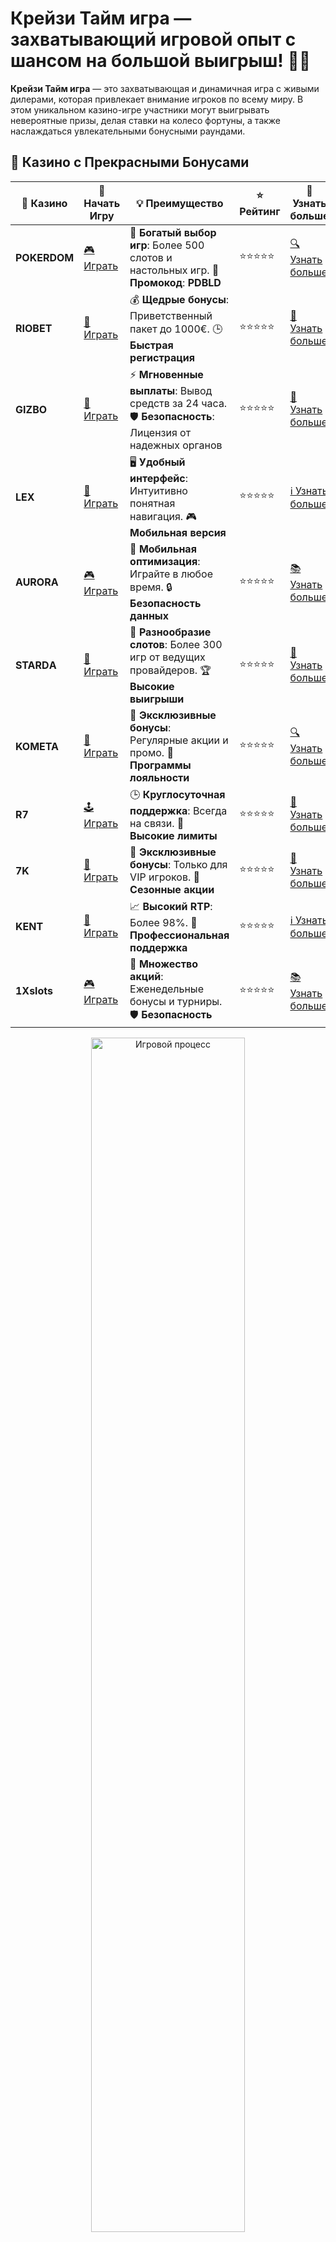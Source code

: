 # Крейзи Тайм игра — захватывающий игровой опыт с шансом на большой выигрыш! 🎉🎰

**Крейзи Тайм игра** — это захватывающая и динамичная игра с живыми дилерами, которая привлекает внимание игроков по всему миру. В этом уникальном казино-игре участники могут выигрывать невероятные призы, делая ставки на колесо фортуны, а также наслаждаться увлекательными бонусными раундами.

## 🌟 Казино с Прекрасными Бонусами

| 🎲 **Казино** | 🔗 **Начать Игру** | 💡 **Преимущество** | ⭐ **Рейтинг** | 🔗 **Узнать больше** |
|--------------|---------------------|---------------------|----------------|----------------------|
| **POKERDOM**  | [🎮 Играть](https://brandplay.link/4k77v2yx) | 🎉 **Богатый выбор игр**: Более 500 слотов и настольных игр. 🎁 **Промокод**: **PDBLD** | ⭐⭐⭐⭐⭐ | [🔍 Узнать больше](https://brandplay.link/4k77v2yx) |
| **RIOBET**    | [🎰 Играть](https://brandplay.link/7xBLTPyj) | 💰 **Щедрые бонусы**: Приветственный пакет до 1000€. 🕒 **Быстрая регистрация** | ⭐⭐⭐⭐⭐ | [📖 Узнать больше](https://brandplay.link/7xBLTPyj) |
| **GIZBO**     | [🎲 Играть](https://brandplay.link/bprXw4YV) | ⚡ **Мгновенные выплаты**: Вывод средств за 24 часа. 🛡️ **Безопасность**: Лицензия от надежных органов | ⭐⭐⭐⭐⭐ | [📝 Узнать больше](https://brandplay.link/bprXw4YV) |
| **LEX**       | [🤑 Играть](https://brandplay.link/zW4hdDFV) | 🖥️ **Удобный интерфейс**: Интуитивно понятная навигация. 🎮 **Мобильная версия** | ⭐⭐⭐⭐⭐ | [ℹ️ Узнать больше](https://brandplay.link/zW4hdDFV) |
| **AURORA**    | [🎮 Играть](https://10trafic-stat2.com/click/668546556bcc6313411604bd/6766/13032/subaccount) | 📱 **Мобильная оптимизация**: Играйте в любое время. 🔒 **Безопасность данных** | ⭐⭐⭐⭐⭐ | [📚 Узнать больше](https://10trafic-stat2.com/click/668546556bcc6313411604bd/6766/13032/subaccount) |
| **STARDА**    | [🎯 Играть](https://brandplay.link/fB7xwRFL) | 🎰 **Разнообразие слотов**: Более 300 игр от ведущих провайдеров. 🏆 **Высокие выигрыши** | ⭐⭐⭐⭐⭐ | [🔎 Узнать больше](https://brandplay.link/fB7xwRFL) |
| **KOMETA**    | [🎰 Играть](https://brandplay.link/8ZymQJV8) | 🎁 **Эксклюзивные бонусы**: Регулярные акции и промо. 🔄 **Программы лояльности** | ⭐⭐⭐⭐⭐ | [🔍 Узнать больше](https://brandplay.link/8ZymQJV8) |
| **R7**        | [🕹️ Играть](https://brandplay.link/bMd3Yjsw) | 🕒 **Круглосуточная поддержка**: Всегда на связи. 💸 **Высокие лимиты** | ⭐⭐⭐⭐⭐ | [📖 Узнать больше](https://brandplay.link/bMd3Yjsw) |
| **7K**        | [🎲 Играть](https://brandplay.link/BvQyFShp) | 🌟 **Эксклюзивные бонусы**: Только для VIP игроков. 🎉 **Сезонные акции** | ⭐⭐⭐⭐⭐ | [📝 Узнать больше](https://brandplay.link/BvQyFShp) |
| **KENT**      | [🤑 Играть](https://brandplay.link/Fv2WP3js) | 📈 **Высокий RTP**: Более 98%. 💼 **Профессиональная поддержка** | ⭐⭐⭐⭐⭐ | [ℹ️ Узнать больше](https://brandplay.link/Fv2WP3js) |
| **1Xslots**   | [🎮 Играть](https://brandplay.link/hSB1khtr) | 🎉 **Множество акций**: Еженедельные бонусы и турниры. 🛡️ **Безопасность** | ⭐⭐⭐⭐⭐ | [📚 Узнать больше](https://brandplay.link/hSB1khtr) |

<div align="center"> <img src="https://i.pinimg.com/originals/1d/b3/25/1db325483acbe642c6d4e6fdd73a4988.gif" alt="Игровой процесс" width="70%"> </div>
---

## 🚀 Быстрые Выигрыши и Поддержка

| 🎲 **Казино** | 🔗 **Начать Игру** | 💡 **Преимущество** | ⭐ **Рейтинг** | 🔗 **Узнать больше** |
|--------------|---------------------|---------------------|----------------|----------------------|
| **GAMA**      | [🎯 Играть](https://brandplay.link/j6NMKsDz) | 🔍 **Интуитивный интерфейс**: Легкость использования. 🏅 **Престижные турниры** | ⭐⭐⭐⭐☆ | [🔎 Узнать больше](https://brandplay.link/j6NMKsDz) |
| **ONION**     | [🎰 Играть](https://brandplay.link/zBGRVpQ9) | 🤑 **Низкие ставки**: Идеально для начинающих. 🔄 **Быстрые выводы** | ⭐⭐⭐⭐☆ | [🔍 Узнать больше](https://brandplay.link/zBGRVpQ9) |
| **ЧЕМПИОН**   | [🕹️ Играть](https://temon-gter.cfd/go/lRq?p80412p304504pcc44t17455) | 🏅 **Лояльная программа**: Награды за активность. 🎁 **Ежемесячные бонусы** | ⭐⭐⭐⭐☆ | [📖 Узнать больше](https://temon-gter.cfd/go/lRq?p80412p304504pcc44t17455) |
| **VAVADA**    | [🎲 Играть](https://vavadapartner.pro/?promo=ea5c9275-6854-4505-94fc-95ab18221945-linkb2) | 🚀 **Быстрая регистрация**: Начните играть мгновенно. 🔐 **Безопасные транзакции** | ⭐⭐⭐⭐☆ | [📝 Узнать больше](https://vavadapartner.pro/?promo=ea5c9275-6854-4505-94fc-95ab18221945-linkb2) |
| **FRIENDS**   | [🤑 Играть](https://gofriends.mba/linkb2) | 🤝 **Социальные игры**: Играйте с друзьями. 🌐 **Мультиплатформенность** | ⭐⭐⭐⭐☆ | [ℹ️ Узнать больше](https://gofriends.mba/linkb2) |
| **1WIN**      | [🎮 Играть](https://brandplay.link/smXVpBbG) | 🏆 **Спортивные ставки**: Широкий выбор видов спорта. 💵 **Высокие коэффициенты** | ⭐⭐⭐⭐☆ | [📚 Узнать больше](https://brandplay.link/smXVpBbG) |
| **DRIP**      | [🎯 Играть](https://drp-ircp01.com/c07e6a3db) | 🌐 **Инновационные игры**: Новейшие игровые технологии. 🛡️ **Высокая безопасность** | ⭐⭐⭐⭐☆ | [🔎 Узнать больше](https://drp-ircp01.com/c07e6a3db) |
| **JOYCASINO** | [🎰 Играть](https://rpc30.call2me.pro/?/ru/registration?apkpop=0&partner=p24970p3291217pc98f) | 🎁 **Приятные бонусы**: Ежедневные акции и подарки. 🕹️ **Разнообразие игр** | ⭐⭐⭐⭐☆ | [🔍 Узнать больше](https://rpc30.call2me.pro/?/ru/registration?apkpop=0&partner=p24970p3291217pc98f) |
| **PLAYFORTUNA** | [🎮 Играть](https://fortunapromo.net/alt/playfortuna/registration?0dc4a9362a71feb7e3f165fb8e766f70) | 🎉 **Регулярные акции**: Бонусы, фриспины и многое другое. 🏅 **Турниры** | ⭐⭐⭐⭐☆ | [📚 Узнать больше](https://fortunapromo.net/alt/playfortuna/registration?0dc4a9362a71feb7e3f165fb8e766f70) |
| **SYKAA**     | [🤑 Играть](https://s-two-way.com/?source=linkb2&pid=30697) | 💸 **Доступные ставки**: Идеально для новичков. 🎁 **Щедрые бонусы** | ⭐⭐⭐⭐☆ | [🔍 Узнать больше](https://s-two-way.com/?source=linkb2&pid=30697) |

<div align="center"> <img src="https://i.pinimg.com/originals/1d/b3/25/1db325483acbe642c6d4e6fdd73a4988.gif" alt="Игровой процесс" width="70%"> </div>

![Крейзи Тайм игра](https://i.pinimg.com/originals/a9/29/6e/a9296ea1cf6a7c20a985e593451f0323.png)

## Что такое **Крейзи Тайм игра**? 🎡

**Крейзи Тайм игра** — это игра с живым дилером, в которой участники делают ставки на колесо фортуны. Колесо разделено на 54 сектора, каждый из которых имеет свою денежную сумму или бонус. Игра сочетает элементы рулетки и множителей, предоставляя игрокам шанс выиграть невероятные призы.

### Почему стоит играть в **Крейзи Тайм**? 🏆

1. **Простота и увлекательность**: Правила игры легко понять, а динамичные раунды не дадут заскучать!
2. **Большие выигрыши**: Игроки могут выигрывать большие суммы, особенно если удастся попасть на бонусные раунды с множителями.
3. **Живой дилер**: С реальными ведущими создается атмосфера настоящего казино, добавляя элементы взаимодействия.
4. **Бонусные раунды**: В игре есть несколько бонусных игр, которые могут значительно увеличить ваш выигрыш!

## Как играть в **Крейзи Тайм**? 🎮

1. **Ставки**: Игроки делают ставки на числа или бонусные сектора на колесе.
2. **Крутим колесо**: Дилер крутит колесо, и игроки ждут, на какой сектор оно остановится.
3. **Бонусные раунды**: Если колесо останавливается на бонусном секторе, игроки могут попасть в специальный бонусный раунд с дополнительными множителями.
4. **Выигрыш**: В зависимости от сектора, на котором останавливается колесо, игроки выигрывают определенную сумму или активируют бонусный раунд.

### Популярные сектора на колесе **Крейзи Тайм** 🌀

Колесо игры разделено на 54 сектора, в том числе:

- **Числа**: От 1 до 10, где каждый сектор имеет свою выплату.
- **Бонусные игры**: Включают такие раунды, как:
  - **Палата множителей**: Секрет множителей, который может увеличить ваш выигрыш в несколько раз!
  - **Колесо с множителями**: Дополнительные множители, которые активируют больше шансов на большой выигрыш.
  - **Палата соратников**: Секреты и бонусы с высокими выплатами.

## Преимущества **Крейзи Тайм** игры 🌟

1. **Высокий уровень азарта**: Быстрые раунды и шанс на большие выигрыши создают захватывающую атмосферу.
2. **Бонусы и множители**: Множители могут существенно повысить ваши шансы на крупные выигрыши.
3. **Доступность**: Игра доступна в большинстве популярных онлайн-казино, и вы можете играть прямо с мобильного устройства.
4. **Интерактивность**: Взаимодействие с дилером и другими игроками делает игру еще более увлекательной.

## Как выбрать **Крейзи Тайм** казино? 🔍

При выборе казино для игры в **Крейзи Тайм**, обратите внимание на следующие моменты:

### 1. **Наличие лицензии**

Проверьте, имеет ли казино лицензии на проведение азартных игр, чтобы убедиться в безопасности и честности игры.

### 2. **Бонусы для новых игроков**

Многие казино предлагают специальные бонусы, такие как бесплатные фриспины или бонусы за первый депозит, которые можно использовать в **Крейзи Тайм** игре.

### 3. **Методы ввода и вывода средств**

Убедитесь, что казино поддерживает удобные и безопасные методы пополнения счета и вывода выигрышей.

## Заключение: **Крейзи Тайм** — это шанс на невероятный выигрыш! 💥

Если вы хотите испытать настоящую удачу и стать частью увлекательного игрового процесса, **Крейзи Тайм** — это идеальный выбор для вас! Бонусные раунды, множители и живые дилеры делают эту игру одной из самых захватывающих в мире онлайн-казино.

Не упустите свой шанс на большой выигрыш — играйте в **Крейзи Тайм** прямо сейчас! 🎰🍀
